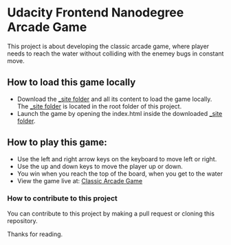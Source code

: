 Udacity Frontend Nanodegree Arcade Game
===============================
This project is about developing the classic arcade game, where player needs to reach the water without colliding with the enemey bugs in constant move.

## How to load this game locally
- Download the [_site folder](https://github.com/ebitsdev/arcade_game-udacity-fend/tree/master/_site) and all its content to load the game locally. The [_site folder](https://github.com/ebitsdev/arcade_game-udacity-fend/tree/master/_site) is located in the root folder of this project.
- Launch the game by opening the index.html inside the downloaded [_site folder](https://github.com/ebitsdev/arcade_game-udacity-fend/tree/master/_site).

## How to play this game:
- Use the left and right arrow keys on the keyboard to move left or right.
- Use the up and down keys to move the player up or down.
- You win when you reach the top of the board, when you get to the water
- View the game live at: [Classic Arcade Game](https://ebitsdev.github.io/arcade_game-udacity-fend/)

### How to contribute to this project
You can contribute to this project by making a pull request or cloning this repository.

Thanks for reading.

